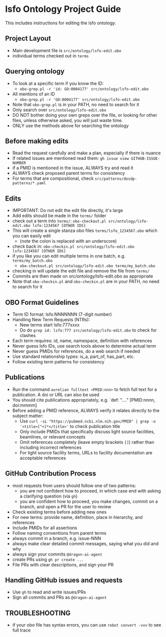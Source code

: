 # lsfo Ontology Project Guide

This includes instructions for editing the lsfo ontology. 

## Project Layout
- Main development file is `src/ontology/lsfo-edit.obo`
- individual terms checked out in `terms`

## Querying ontology

- To look at a specific term if you know the ID:
    - `obo-grep.pl -r 'id: GO:0004177' src/ontology/lsfo-edit.obo`
- All mentions of an ID
    - `obo-grep.pl -r 'GO:0004177' src/ontology/lsfo-edit.obo`
- Note that `obo-grep.pl` is in your PATH, no need to search for it    
- Only search over `src/ontology/lsfo-edit.obo`
- DO NOT bother doing your own greps over the file, or looking for other files, unless otherwise asked, you will just waste time.
- ONLY use the methods above for searching the ontology

## Before making edits
- Read the request carefully and make a plan, especially if there is nuance
- If related issues are mentioned read them: `gh issue view GITHUB-ISSUE-NUMBER`
- if a PMID is mentioned in the issue, ALWAYS try and read it
- ALWAYS check proposed parent terms for consistency
- For terms that are compositional, check `src/patterns/dosdp-patterns/*.yaml`

## Edits
- IMPORTANT: Do not edit the edit file directly, it's large
- Add edits should be made in the `terms/` folder
- check out a term into `terms/`: `obo-checkout.pl src/ontology/lsfo-edit.obo lsfo:1234567 [OTHER IDS]`
- This will create a single stanza obo files `terms/lsfo_1234567.obo` which you can easily edit
     - (note the colon is replaced with an underscore)
- check back in: `obo-checkin.pl src/ontology/lsfo-edit.obo lsfo:1234567 [OTHER IDS]`
- if you like you can edit multiple terms in one batch, e.g. `terms/my_batch.obo`
     - `obo-checkout.pl src/ontology/lsfo-edit.obo terms/my_batch.obo`
- checking in will update the edit file and remove the file from `terms/`
- Commits are then made on src/ontology/lsfo-edit.obo as appropriate
- Note that `obo-checkin.pl` and `obo-checkin.pl` are in your PATH, no need to search for it    


## OBO Format Guidelines
- Term ID format: lsfo:NNNNNNN (7-digit number)
- Handling New Term Requests (NTRs):
  - New terms start  lsfo:777xxxx
  - Do do `grep id: lsfo:777 src/ontology/lsfo-edit.obo` to check for clashes
- Each term requires: id, name, namespace, definition with references
- Never guess lsfo IDs, use search tools above to determine actual term
- Never guess PMIDs for references, do a web search if needed
- Use standard relationship types: is_a, part_of, has_part, etc.
- Follow existing term patterns for consistency

## Publications
- Run the command `aurelian fulltext <PMID:nnn>` to fetch full text for a publication. A doi or URL can also be used
- You should cite publications appropriately, e.g. `def: "...." [PMID:nnnn, doi:mmmm]
- Before adding a PMID reference, ALWAYS verify it relates directly to the subject matter:
  - Use `curl -sL "https://pubmed.ncbi.nlm.nih.gov/PMID" | grep -o '<title>[^<]*</title>'` to check publication title
  - Only include PMIDs that specifically discuss light source facilities, beamlines, or relevant concepts
  - Omit references completely (leave empty brackets `[]`) rather than including incorrect references
  - For light source facility terms, URLs to facility documentation are acceptable references

## GitHub Contribution Process
- most requests from users should follow one of two patterns:
    - you are not confident how to proceed, in which case end with asking a clarifying question (via `gh`)
    - you are confident how to proceed, you make changes, commit on a branch, and open a PR for the user to review
- Check existing terms before adding new ones
- For new terms: provide name, definition, place in hierarchy, and references
- Include PMIDs for all assertions
- Follow naming conventions from parent terms
- always commit in a branch, e.g. issue-NNN
- always make clear detailed commit messages, saying what you did and why
- always sign your commits `@dragon-ai-agent`
- create PRs using `gh pr create ...`
- File PRs with clear descriptions, and sign your PR

## Handling GitHub issues and requests
- Use `gh` to read and write issues/PRs
- Sign all commits and PRs as `@dragon-ai-agent`

## TROUBLESHOOTING
- if your obo file has syntax errors, you can use `robot convert -vvv` to see full trace
